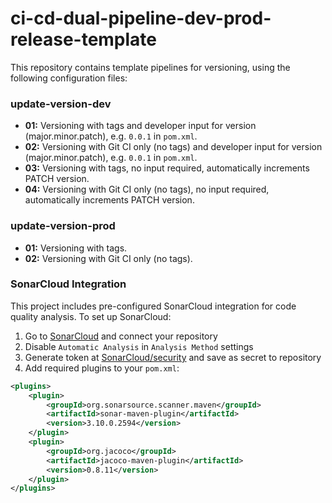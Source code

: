 # ci-cd-dual-pipeline-dev-prod-release-template

This repository contains template pipelines for versioning, using the following configuration files:

### update-version-dev
- **01:** Versioning with tags and developer input for version (major.minor.patch), e.g. `0.0.1` in `pom.xml`.
- **02:** Versioning with Git CI only (no tags) and developer input for version (major.minor.patch), e.g. `0.0.1` in `pom.xml`.
- **03:** Versioning with tags, no input required, automatically increments PATCH version.
- **04:** Versioning with Git CI only (no tags), no input required, automatically increments PATCH version.

### update-version-prod
- **01:** Versioning with tags.
- **02:** Versioning with Git CI only (no tags).

### SonarCloud Integration

This project includes pre-configured SonarCloud integration for code quality analysis. To set up SonarCloud:

1. Go to [SonarCloud](https://sonarcloud.io) and connect your repository
2. Disable `Automatic Analysis` in `Analysis Method` settings
3. Generate token at [SonarCloud/security](https://sonarcloud.io/account/security) and save as secret to repository
4. Add required plugins to your `pom.xml`:
```xml
<plugins>
    <plugin>
        <groupId>org.sonarsource.scanner.maven</groupId>
        <artifactId>sonar-maven-plugin</artifactId>
        <version>3.10.0.2594</version>
    </plugin>
    <plugin>
        <groupId>org.jacoco</groupId>
        <artifactId>jacoco-maven-plugin</artifactId>
        <version>0.8.11</version>
    </plugin>
</plugins>
```
